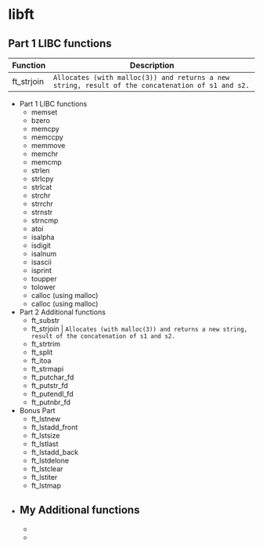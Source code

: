 # libft
## Part 1 LIBC functions
Function | Description
------------ | -------------
ft_strjoin | `Allocates (with malloc(3)) and returns a new string, result of the concatenation of s1 and s2.`
- Part 1 LIBC functions
  - memset
  - bzero
  - memcpy
  - memccpy
  - memmove
  - memchr
  - memcmp
  - strlen
  - strlcpy
  - strlcat
  - strchr
  - strrchr
  - strnstr
  - strncmp
  - atoi
  - isalpha
  - isdigit
  - isalnum
  - isascii
  - isprint
  - toupper
  - tolower
  - calloc (using malloc)
  - calloc (using malloc)
- Part 2 Additional functions
  - ft_substr
  - ft_strjoin | `Allocates (with malloc(3)) and returns a new string, result of the concatenation of s1 and s2.`
  - ft_strtrim
  - ft_split
  - ft_itoa
  - ft_strmapi
  - ft_putchar_fd
  - ft_putstr_fd
  - ft_putendl_fd
  - ft_putnbr_fd
- Bonus Part
  - ft_lstnew
  - ft_lstadd_front
  - ft_lstsize
  - ft_lstlast
  - ft_lstadd_back
  - ft_lstdelone
  - ft_lstclear
  - ft_lstiter
  - ft_lstmap
- My Additional functions
  -
  -
  -
